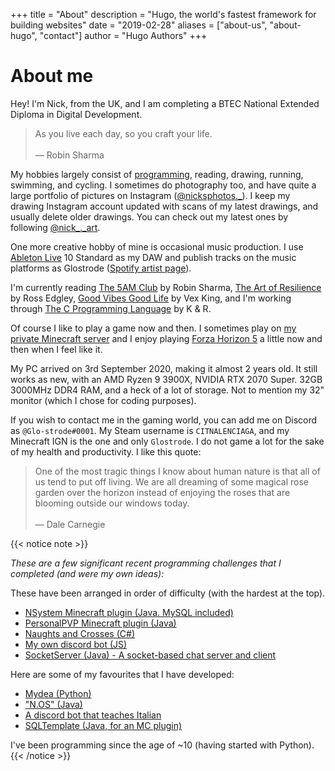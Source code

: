 +++
title = "About"
description = "Hugo, the world's fastest framework for building websites"
date = "2019-02-28"
aliases = ["about-us", "about-hugo", "contact"]
author = "Hugo Authors"
+++

# About me

Hey!
I'm Nick, from the UK, and I am completing a BTEC National Extended Diploma in Digital Development.


> As you live each day, so you craft your life.<br>  
> — Robin Sharma

My hobbies largely consist of [programming](https://www.github.com/nsgwick/), reading, drawing, running, swimming, and cycling. I sometimes do photography too, and have quite a large portfolio of pictures on Instagram ([@nicksphotos.\_](https://www.instagram.com/nicksphotos._)).
I keep my drawing Instagram account updated with scans of my latest drawings, and usually delete older drawings. You can check out my latest ones by following [@nick\_.\_art](https://www.instagram.com/nick_._art/).

One more creative hobby of mine is occasional music production. I use [Ableton Live](https://www.ableton.com/en/live/) 10 Standard as my DAW and publish tracks on the music platforms as Glostrode ([Spotify artist page](https://open.spotify.com/artist/7errC26iwGliXFBlzXEgUu?si=0WZoMriCR7OCwrOlwYQn-A)).

I'm currently reading [The 5AM Club](https://www.amazon.co.uk/5-AM-Club-Robin-Sharma/dp/0008312834) by Robin Sharma, [The Art of Resilience](https://www.amazon.co.uk/Art-Resilience-Ross-Edgley/dp/000835698X) by Ross Edgley, [Good Vibes Good Life](https://www.amazon.co.uk/Good-Vibes-Life-Self-Love-Unlocking/dp/1788171829) by Vex King, and I'm working through [The C Programming Language](https://www.amazon.co.uk/gp/product/0131103628/ref=ppx_yo_dt_b_asin_title_o00_s00?ie=UTF8&psc=1) by K & R.

Of course I like to play a game now and then. I sometimes play on [my private Minecraft server](https://www.planetminecraft.com/server/the-chill-nw-smp/) and I enjoy playing [Forza Horizon 5](https://store.steampowered.com/app/1551360/Forza_Horizon_5/) a little now and then when I feel like it.

My PC arrived on 3rd September 2020, making it almost 2 years old. It still works as new, with an AMD Ryzen 9 3900X, NVIDIA RTX 2070 Super. 32GB 3000MHz DDR4 RAM, and a heck of a lot of storage. Not to mention my 32" monitor (which I chose for coding purposes).

If you wish to contact me in the gaming world, you can add me on Discord as `@Glo-strode#0001`. My Steam username is `CITNALENCIAGA`, and my Minecraft IGN is the one and only `Glostrode`. I do not game a lot for the sake of my health and productivity. I like this quote:


> One of the most tragic things I know about human nature is that all of us tend to put off living. We are all dreaming of some magical rose garden over the horizon instead of enjoying the roses that are blooming outside our windows today.<br>  
> — Dale Carnegie

{{< notice note >}}

*These are a few significant recent programming challenges that I completed (and were my own ideas):*

These have been arranged in order of difficulty (with the hardest at the top).
* [NSystem Minecraft plugin (Java. MySQL included)](https://github.com/nsgwick/NSystem)
* [PersonalPVP Minecraft plugin (Java)](https://github.com/nsgwick/PersonalPVP)
* [Naughts and Crosses (C#)](https://github.com/nsgwick/O-X)
* [My own discord bot (JS)](https://github.com/nsgwick/nsgw_discord_bot)
* [SocketServer (Java) - A socket-based chat server and client](https://github.com/nsgwick/SocketServer)

Here are some of my favourites that I have developed:
* [Mydea (Python)](https://github.com/nsgwick/mydea)
* ["N.OS" (Java)](https://github.com/nsgwick/nos-j)
* [A discord bot that teaches Italian](https://github.com/nsgwick/wldcitalian)
* [SQLTemplate (Java, for an MC plugin)](https://github.com/nsgwick/SQLTemplate)

I've been programming since the age of ~10 (having started with Python).
{{< /notice >}}

